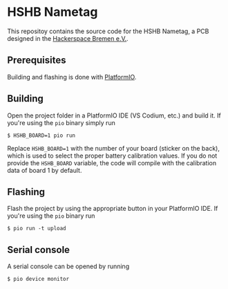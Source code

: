 # HSHB Nametag

This repositoy contains the source code for the HSHB Nametag, a PCB designed in the [Hackerspace Bremen e.V.](https://www.hackerspace-bremen.de).

## Prerequisites

Building and flashing is done with [PlatformIO](https://platformio.org/).

## Building

Open the project folder in a PlatformIO IDE (VS Codium, etc.) and build it. If you're using the `pio` binary simply run

```shell
$ HSHB_BOARD=1 pio run
```

Replace `HSHB_BOARD=1` with the number of your board (sticker on the back), which is used to select the proper battery calibration values. If you do not provide the `HSHB_BOARD` variable, the code will compile with the calibration data of board 1 by default.

## Flashing

Flash the project by using the appropriate button in your PlatformIO IDE. If you're using the `pio` binary run

```shell
$ pio run -t upload
```

## Serial console

A serial console can be opened by running

```shell
$ pio device monitor
```
